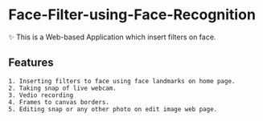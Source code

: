 # Face-Filter-using-Face-Recognition
  ✨ This is a Web-based Application which insert filters on face.
  
 ## Features
    1. Inserting filters to face using face landmarks on home page.
    2. Taking snap of live webcam.
    3. Vedio recording
    4. Frames to canvas borders.
    5. Editing snap or any other photo on edit image web page.
